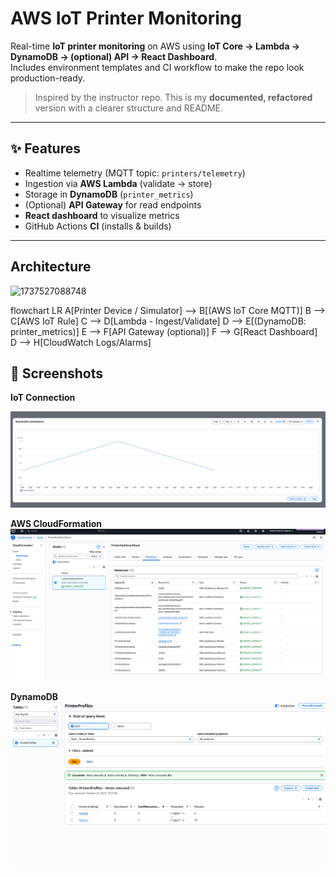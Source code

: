 # AWS IoT Printer Monitoring

Real-time **IoT printer monitoring** on AWS using **IoT Core → Lambda → DynamoDB → (optional) API → React Dashboard**.  
Includes environment templates and CI workflow to make the repo look production-ready.

> Inspired by the instructor repo. This is my **documented, refactored** version with a clearer structure and README.

---

## ✨ Features
- Realtime telemetry (MQTT topic: `printers/telemetry`)
- Ingestion via **AWS Lambda** (validate → store)
- Storage in **DynamoDB** (`printer_metrics`)
- (Optional) **API Gateway** for read endpoints
- **React dashboard** to visualize metrics
- GitHub Actions **CI** (installs & builds)

---


## Architecture

![1737527088748](https://github.com/user-attachments/assets/7e28ca09-0bf2-44e0-bd0c-4b4a1fd89e51)

flowchart LR
  A[Printer Device / Simulator] --> B[(AWS IoT Core MQTT)]
  B --> C[AWS IoT Rule]
  C --> D[Lambda - Ingest/Validate]
  D --> E[(DynamoDB: printer_metrics)]
  E --> F[API Gateway (optional)]
  F --> G[React Dashboard]
  D --> H[CloudWatch Logs/Alarms]

## 📸 Screenshots
**IoT Connection**

![Connection Success](./docs/IOTCONNECTION.png)




**AWS CloudFormation**
![Cloud Formation](./docs\CLOUD-FORMATION.png)




**DynamoDB**
![DynamoDB](./docs/DynamoDB.png)